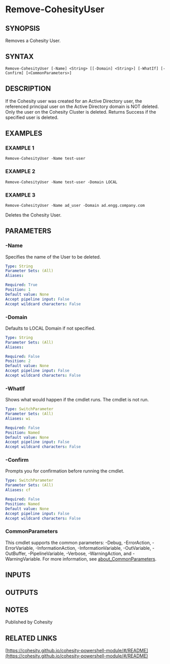 # Remove-CohesityUser

## SYNOPSIS
Removes a Cohesity User.

## SYNTAX

```
Remove-CohesityUser [-Name] <String> [[-Domain] <String>] [-WhatIf] [-Confirm] [<CommonParameters>]
```

## DESCRIPTION
If the Cohesity user was created for an Active Directory user, the referenced
principal user on the Active Directory domain is NOT deleted.
Only the user on the Cohesity Cluster is deleted.
Returns Success if the specified user is deleted.

## EXAMPLES

### EXAMPLE 1
```
Remove-CohesityUser -Name test-user
```

### EXAMPLE 2
```
Remove-CohesityUser -Name test-user -Domain LOCAL
```

### EXAMPLE 3
```
Remove-CohesityUser -Name ad_user -Domain ad.engg.company.com
```

Deletes the Cohesity User.

## PARAMETERS

### -Name
Specifies the name of the User to be deleted.

```yaml
Type: String
Parameter Sets: (All)
Aliases:

Required: True
Position: 1
Default value: None
Accept pipeline input: False
Accept wildcard characters: False
```

### -Domain
Defaults to LOCAL Domain if not specified.

```yaml
Type: String
Parameter Sets: (All)
Aliases:

Required: False
Position: 2
Default value: None
Accept pipeline input: False
Accept wildcard characters: False
```

### -WhatIf
Shows what would happen if the cmdlet runs.
The cmdlet is not run.

```yaml
Type: SwitchParameter
Parameter Sets: (All)
Aliases: wi

Required: False
Position: Named
Default value: None
Accept pipeline input: False
Accept wildcard characters: False
```

### -Confirm
Prompts you for confirmation before running the cmdlet.

```yaml
Type: SwitchParameter
Parameter Sets: (All)
Aliases: cf

Required: False
Position: Named
Default value: None
Accept pipeline input: False
Accept wildcard characters: False
```

### CommonParameters
This cmdlet supports the common parameters: -Debug, -ErrorAction, -ErrorVariable, -InformationAction, -InformationVariable, -OutVariable, -OutBuffer, -PipelineVariable, -Verbose, -WarningAction, and -WarningVariable. For more information, see [about_CommonParameters](http://go.microsoft.com/fwlink/?LinkID=113216).

## INPUTS

## OUTPUTS

## NOTES
Published by Cohesity

## RELATED LINKS

[https://cohesity.github.io/cohesity-powershell-module/#/README](https://cohesity.github.io/cohesity-powershell-module/#/README)

